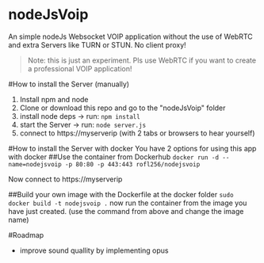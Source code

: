 # nodeJsVoip
An simple nodeJs Websocket VOIP application without the use of WebRTC and extra Servers like TURN or STUN. No client proxy!

> Note: this is just an experiment. Pls use WebRTC if you want to create a professional VOIP application!

#How to install the Server (manually)
1. Install npm and node
2. Clone or download this repo and go to the "nodeJsVoip" folder
3. install node deps -> run: `npm install`
4. start the Server -> run: `node server.js`
5. connect to https://myserverip (with 2 tabs or browsers to hear yourself)

#How to install the Server with docker
You have 2 options for using this app with docker
##Use the container from Dockerhub
`docker run -d --name=nodejsvoip -p 80:80 -p 443:443 rofl256/nodejsvoip`

Now connect to https://myserverip

##Build your own image with the Dockerfile at the docker folder
`sudo docker build -t nodejsvoip .`
now run the container from the image you have just created. (use the command from above and change the image name)

#Roadmap
* improve sound quallity by implementing opus
